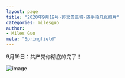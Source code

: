 ```yaml
---
layout: page
title: "2020年9月19号·郭文贵盖特·随手拍几张照片"
categories: milesguo
author:
- Miles Guo
meta: "Springfield"
---
```


9月19日：共产党你彻底的完了！ 

![image](../../../../image/milesguo/2020_09_20_Miles_Guo_Getter_4.jpg)
